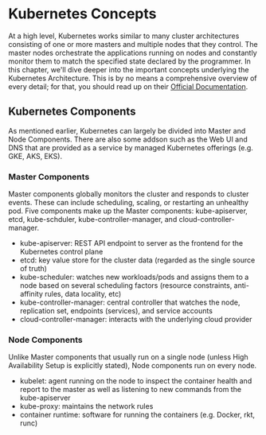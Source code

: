 # Kubernetes Concepts
At a high level, Kubernetes works similar to many cluster architectures consisting of one or more masters and multiple nodes that they control. The master nodes orchestrate the applications running on nodes and constantly monitor them to match the specified state declared by the programmer. In this chapter, we'll dive deeper into the important concepts underlying the Kubernetes Architecture. This is by no means a comprehensive overview of every detail; for that, you should read up on their [Official Documentation](https://kubernetes.io/docs/concepts/overview/what-is-kubernetes/).

## Kubernetes Components
As mentioned earlier, Kubernetes can largely be divided into Master and Node Components. There are also some addson such as the Web UI and DNS that are provided as a service by managed Kubernetes offerings (e.g. GKE, AKS, EKS). 

### Master Components
Master components globally monitors the cluster and responds to cluster events. These can include scheduling, scaling, or restarting an unhealthy pod. Five components make up the Master components: kube-apiserver, etcd, kube-schduler, kube-controller-manager, and cloud-controller-manager. 

- kube-apiserver: REST API endpoint to server as the frontend for the Kubernetes control plane
- etcd: key value store for the cluster data (regarded as the single source of truth) 
- kube-scheduler: watches new workloads/pods and assigns them to a node based on several scheduling factors (resource constraints, anti-affinity rules, data locality, etc)
- kube-controller-manager: central controller that watches the node, replication set, endpoints (services), and service accounts
- cloud-controller-manager: interacts with the underlying cloud provider 

### Node Components 
Unlike Master components that usually run on a single node (unless High Availability Setup is explicitly stated), Node components run on every node. 

- kubelet: agent running on the node to inspect the container health and report to the master as well as listening to new commands from the kube-apiserver
- kube-proxy: maintains the network rules 
- container runtime: software for running the containers (e.g. Docker, rkt, runc) 

